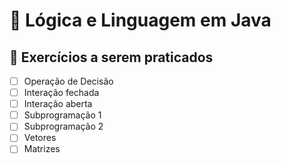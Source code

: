 # 🫧 Lógica e Linguagem em Java
## 📌 Exercícios a serem praticados
- [ ] Operação de Decisão
- [ ] Interação fechada
- [ ] Interação aberta
- [ ] Subprogramação 1
- [ ] Subprogramação 2
- [ ] Vetores
- [ ] Matrizes
